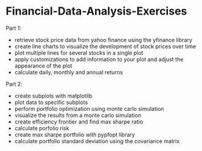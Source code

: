 # Financial-Data-Analysis-Exercises

Part 1:
- retrieve stock price data from yahoo finance using the yfinance library
- create line charts to visualize the development of stock prices over time
- plot multiple lines for several stocks in a single plot
- apply customizations to add information to your plot and adjust the appearance of the plot
- calculate daily, monthly and annual returns

Part 2: 
- create subplots with matplotlib
- plot data to specific subplots
- perform portfolio optimization using monte carlo simulation
- visualize the results from a monte carlo simulation
- create efficiency frontier and find max sharpe ratio
- calculate porfolio risk
- create max sharpe portfolio with pypfopt library
- calculate portfolio standard deviation using the covariance matrix





